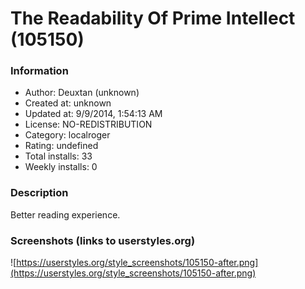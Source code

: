 # The Readability Of Prime Intellect (105150)

### Information
- Author: Deuxtan (unknown)
- Created at: unknown
- Updated at: 9/9/2014, 1:54:13 AM
- License: NO-REDISTRIBUTION
- Category: localroger
- Rating: undefined
- Total installs: 33
- Weekly installs: 0


### Description
Better reading experience.


### Screenshots (links to userstyles.org)
![https://userstyles.org/style_screenshots/105150-after.png](https://userstyles.org/style_screenshots/105150-after.png)



